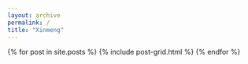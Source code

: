 ```yaml
---
layout: archive
permalink: /
title: "Xinmeng"
---
```


<div class="tiles">
{% for post in site.posts %}
	{% include post-grid.html %}
{% endfor %}
</div><!-- /.tiles -->
